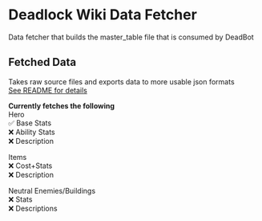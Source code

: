 # Deadlock Wiki Data Fetcher
Data fetcher that builds the master_table file that is consumed by DeadBot

## Fetched Data
Takes raw source files and exports data to more usable json formats\
[See README for details](./data-fetcher/README.md)

**Currently fetches the following**\
Hero\
✅ Base Stats\
❌ Ability Stats\
❌ Description

Items\
❌ Cost+Stats\
❌ Description

Neutral Enemies/Buildings\
❌ Stats\
❌ Descriptions
